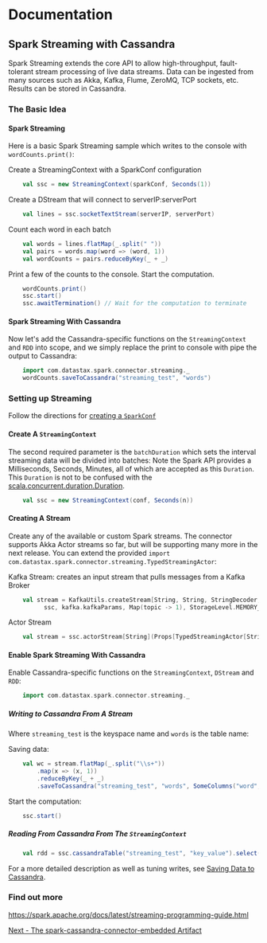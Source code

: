 # Documentation
## Spark Streaming with Cassandra
Spark Streaming extends the core API to allow high-throughput, fault-tolerant stream processing of live data streams.
Data can be ingested from many sources such as Akka, Kafka, Flume, ZeroMQ, TCP sockets, etc. Results can be stored in Cassandra.

### The Basic Idea

#### Spark Streaming
Here is a basic Spark Streaming sample which writes to the console with `wordCounts.print()`:

Create a StreamingContext with a SparkConf configuration
```scala
    val ssc = new StreamingContext(sparkConf, Seconds(1))
```

Create a DStream that will connect to serverIP:serverPort 
```scala
    val lines = ssc.socketTextStream(serverIP, serverPort)
```

Count each word in each batch
```scala
    val words = lines.flatMap(_.split(" "))
    val pairs = words.map(word => (word, 1))
    val wordCounts = pairs.reduceByKey(_ + _)
```

Print a few of the counts to the console.
Start the computation.
```scala
    wordCounts.print()
    ssc.start()  
    ssc.awaitTermination() // Wait for the computation to terminate
```
 
#### Spark Streaming With Cassandra
Now let's add the Cassandra-specific functions on the `StreamingContext` and `RDD` into scope,
and we simply replace the print to console with pipe the output to Cassandra:
 
```scala
    import com.datastax.spark.connector.streaming._
    wordCounts.saveToCassandra("streaming_test", "words")
```

### Setting up Streaming
Follow the directions for [creating a `SparkConf`](0_quick_start.md)

#### Create A `StreamingContext`  
The second required parameter is the `batchDuration` which sets the interval streaming data will be divided into batches:
Note the Spark API provides a Milliseconds, Seconds, Minutes, all of which are accepted as this `Duration`.
This `Duration` is not to be confused with the [scala.concurrent.duration.Duration](https://www.scala-lang.org/api/current/index.html#scala.concurrent.duration.Duration).
 
```scala
    val ssc = new StreamingContext(conf, Seconds(n))
```


#### Creating A Stream
Create any of the available or custom Spark streams. The connector supports Akka Actor streams so far, but 
will be supporting many more in the next release. You can extend the provided `import com.datastax.spark.connector.streaming.TypedStreamingActor`:

Kafka Stream: creates an input stream that pulls messages from a Kafka Broker

```scala
    val stream = KafkaUtils.createStream[String, String, StringDecoder, StringDecoder](
          ssc, kafka.kafkaParams, Map(topic -> 1), StorageLevel.MEMORY_ONLY)
```

Actor Stream

```scala
    val stream = ssc.actorStream[String](Props[TypedStreamingActor[String]], "stream", StorageLevel.MEMORY_AND_DISK)
```
 
      
#### Enable Spark Streaming With Cassandra
Enable Cassandra-specific functions on the `StreamingContext`, `DStream` and `RDD`:

```scala
    import com.datastax.spark.connector.streaming._
```
 
##### Writing to Cassandra From A Stream
Where `streaming_test` is the keyspace name and `words` is the table name:

Saving data:
```scala
    val wc = stream.flatMap(_.split("\\s+"))
        .map(x => (x, 1))
        .reduceByKey(_ + _)
        .saveToCassandra("streaming_test", "words", SomeColumns("word", "count")) 
```

Start the computation:
```scala         
    ssc.start()
```

##### Reading From Cassandra From The `StreamingContext`

 ```scala
     val rdd = ssc.cassandraTable("streaming_test", "key_value").select("key", "value").where("fu = ?", 3)
 ```
 
For a more detailed description as well as tuning writes, see [Saving Data to Cassandra](5_saving.md).

### Find out more
https://spark.apache.org/docs/latest/streaming-programming-guide.html

[Next - The spark-cassandra-connector-embedded Artifact](10_embedded.md)
